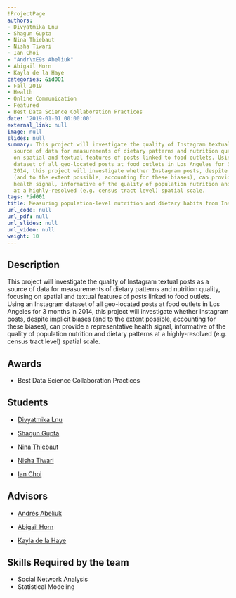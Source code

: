 ```yaml
---
!ProjectPage
authors:
- Divyatmika Lnu
- Shagun Gupta
- Nina Thiebaut
- Nisha Tiwari
- Ian Choi
- "Andr\xE9s Abeliuk"
- Abigail Horn
- Kayla de la Haye
categories: &id001
- Fall 2019
- Health
- Online Communication
- Featured
- Best Data Science Collaboration Practices
date: '2019-01-01 00:00:00'
external_link: null
image: null
slides: null
summary: This project will investigate the quality of Instagram textual posts as a
  source of data for measurements of dietary patterns and nutrition quality, focusing
  on spatial and textual features of posts linked to food outlets. Using an Instagram
  dataset of all geo-located posts at food outlets in Los Angeles for 3 months in
  2014, this project will investigate whether Instagram posts, despite implicit biases
  (and to the extent possible, accounting for these biases), can provide a representative
  health signal, informative of the quality of population nutrition and dietary patterns
  at a highly-resolved (e.g. census tract level) spatial scale.
tags: *id001
title: Measuring population-level nutrition and dietary habits from Instagram
url_code: null
url_pdf: null
url_slides: null
url_video: null
weight: 10
---
```

## Description

This project will investigate the quality of Instagram textual posts as a source of data for measurements of dietary patterns and nutrition quality, focusing on spatial and textual features of posts linked to food outlets. Using an Instagram dataset of all geo-located posts at food outlets in Los Angeles for 3 months in 2014, this project will investigate whether Instagram posts, despite implicit biases (and to the extent possible, accounting for these biases), can provide a representative health signal, informative of the quality of population nutrition and dietary patterns at a highly-resolved (e.g. census tract level) spatial scale.



## Awards
* Best Data Science Collaboration Practices





## Students

* [Divyatmika Lnu](../../../author/divyatmika-lnu)

* [Shagun Gupta](../../../author/shagun-gupta)

* [Nina Thiebaut](../../../author/nina-thiebaut)

* [Nisha Tiwari](../../../author/nisha-tiwari)

* [Ian Choi](../../../author/ian-choi)

## Advisors

* [Andrés Abeliuk](../../../author/andres-abeliuk)

* [Abigail Horn](../../../author/abigail-horn)

* [Kayla de la Haye](../../../author/kayla-de-la-haye)

## Skills Required by the team


* Social Network Analysis
* Statistical Modeling